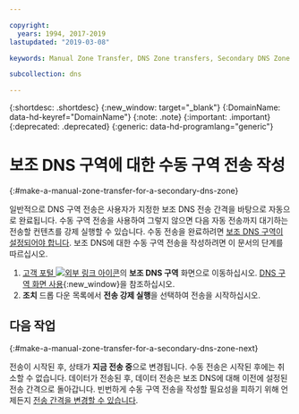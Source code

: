 ```yaml
---

copyright:
  years: 1994, 2017-2019
lastupdated: "2019-03-08"

keywords: Manual Zone Transfer, DNS Zone transfers, Secondary DNS Zone

subcollection: dns

---
```


{:shortdesc: .shortdesc}
{:new_window: target="_blank"}
{:DomainName: data-hd-keyref="DomainName"}
{:note: .note}
{:important: .important}
{:deprecated: .deprecated}
{:generic: data-hd-programlang="generic"}


# 보조 DNS 구역에 대한 수동 구역 전송 작성
{:#make-a-manual-zone-transfer-for-a-secondary-dns-zone}

일반적으로 DNS 구역 전송은 사용자가 지정한 보조 DNS 전송 간격을 바탕으로 자동으로 완료됩니다. 수동 구역 전송을 사용하여 그렇지 않으면 다음 자동 전송까지 대기하는 전송할 컨텐츠를 강제 실행할 수 있습니다. 수동 전송을 완료하려면 [보조 DNS 구역이 설정되어야 합니다](/docs/infrastructure/dns?topic=dns-add-a-secondary-dns-zone). 보조 DNS에 대한 수동 구역 전송을 작성하려면 이 문서의 단계를 따르십시오.

1. [고객 포털 ![외부 링크 아이콘](../../icons/launch-glyph.svg "외부 링크 아이콘")](https://{DomainName}/)의 **보조 DNS 구역** 화면으로 이동하십시오. [DNS 구역 화면 사용](/docs/infrastructure/dns?topic=dns-how-to-use-the-domain-registration-screen){:new_window}을 참조하십시오.
2. **조치** 드롭 다운 목록에서 **전송 강제 실행**을 선택하여 전송을 시작하십시오.

## 다음 작업
{:#make-a-manual-zone-transfer-for-a-secondary-dns-zone-next}

전송이 시작된 후, 상태가 **지금 전송 중**으로 변경됩니다. 수동 전송은 시작된 후에는 취소할 수 없습니다. 데이터가 전송된 후, 데이터 전송은 보조 DNS에 대해 이전에 설정된 전송 간격으로 돌아갑니다. 빈번하게 수동 구역 전송을 작성할 필요성을 피하기 위해 언제든지 [전송 간격을 변경할 수 있습니다](/docs/infrastructure/dns?topic=dns-edit-a-secondary-dns-zone).

